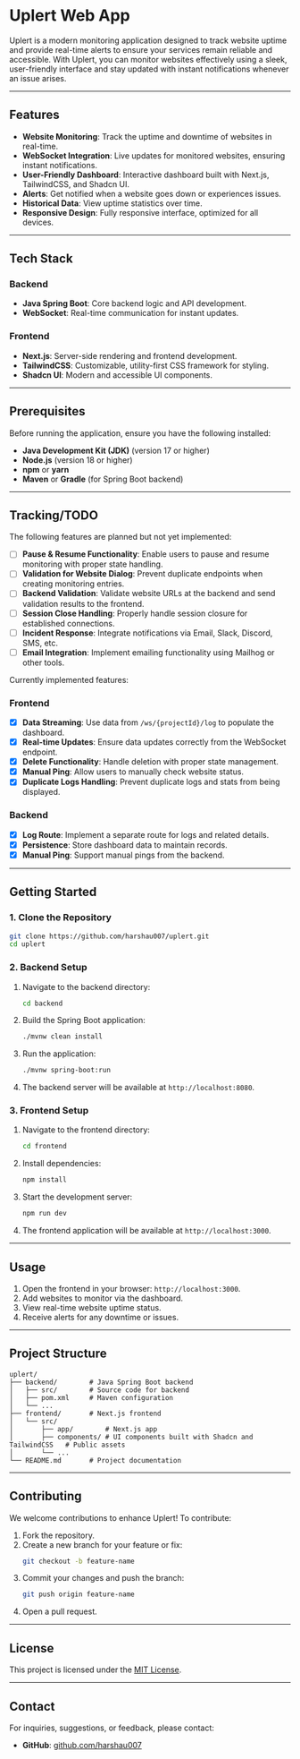 # Uplert Web App

Uplert is a modern monitoring application designed to track website uptime and provide real-time alerts to ensure your services remain reliable and accessible. With Uplert, you can monitor websites effectively using a sleek, user-friendly interface and stay updated with instant notifications whenever an issue arises.

---

## Features

- **Website Monitoring**: Track the uptime and downtime of websites in real-time.
- **WebSocket Integration**: Live updates for monitored websites, ensuring instant notifications.
- **User-Friendly Dashboard**: Interactive dashboard built with Next.js, TailwindCSS, and Shadcn UI.
- **Alerts**: Get notified when a website goes down or experiences issues.
- **Historical Data**: View uptime statistics over time.
- **Responsive Design**: Fully responsive interface, optimized for all devices.

---

## Tech Stack

### Backend

- **Java Spring Boot**: Core backend logic and API development.
- **WebSocket**: Real-time communication for instant updates.

### Frontend

- **Next.js**: Server-side rendering and frontend development.
- **TailwindCSS**: Customizable, utility-first CSS framework for styling.
- **Shadcn UI**: Modern and accessible UI components.

---

## Prerequisites

Before running the application, ensure you have the following installed:

- **Java Development Kit (JDK)** (version 17 or higher)
- **Node.js** (version 18 or higher)
- **npm** or **yarn**
- **Maven** or **Gradle** (for Spring Boot backend)

---

## Tracking/TODO

The following features are planned but not yet implemented:

- [ ] **Pause & Resume Functionality**: Enable users to pause and resume monitoring with proper state handling.
- [ ] **Validation for Website Dialog**: Prevent duplicate endpoints when creating monitoring entries.
- [ ] **Backend Validation**: Validate website URLs at the backend and send validation results to the frontend.
- [ ] **Session Close Handling**: Properly handle session closure for established connections.
- [ ] **Incident Response**: Integrate notifications via Email, Slack, Discord, SMS, etc.
- [ ] **Email Integration**: Implement emailing functionality using Mailhog or other tools.

Currently implemented features:

### Frontend

- [x] **Data Streaming**: Use data from `/ws/{projectId}/log` to populate the dashboard.
- [x] **Real-time Updates**: Ensure data updates correctly from the WebSocket endpoint.
- [x] **Delete Functionality**: Handle deletion with proper state management.
- [x] **Manual Ping**: Allow users to manually check website status.
- [x] **Duplicate Logs Handling**: Prevent duplicate logs and stats from being displayed.

### Backend

- [x] **Log Route**: Implement a separate route for logs and related details.
- [x] **Persistence**: Store dashboard data to maintain records.
- [x] **Manual Ping**: Support manual pings from the backend.

---

## Getting Started

### 1. Clone the Repository

```bash
git clone https://github.com/harshau007/uplert.git
cd uplert
```

### 2. Backend Setup

1. Navigate to the backend directory:
   ```bash
   cd backend
   ```
2. Build the Spring Boot application:
   ```bash
   ./mvnw clean install
   ```
3. Run the application:
   ```bash
   ./mvnw spring-boot:run
   ```
4. The backend server will be available at `http://localhost:8080`.

### 3. Frontend Setup

1. Navigate to the frontend directory:
   ```bash
   cd frontend
   ```
2. Install dependencies:
   ```bash
   npm install
   ```
3. Start the development server:
   ```bash
   npm run dev
   ```
4. The frontend application will be available at `http://localhost:3000`.

---

## Usage

1. Open the frontend in your browser: `http://localhost:3000`.
2. Add websites to monitor via the dashboard.
3. View real-time website uptime status.
4. Receive alerts for any downtime or issues.

---

## Project Structure

```plaintext
uplert/
├── backend/        # Java Spring Boot backend
│   ├── src/        # Source code for backend
│   ├── pom.xml     # Maven configuration
│   └── ...
├── frontend/       # Next.js frontend
│   └── src/
│       ├── app/        # Next.js app
│       ├── components/ # UI components built with Shadcn and TailwindCSS   # Public assets
│       └── ...
└── README.md       # Project documentation
```

---

## Contributing

We welcome contributions to enhance Uplert! To contribute:

1. Fork the repository.
2. Create a new branch for your feature or fix:
   ```bash
   git checkout -b feature-name
   ```
3. Commit your changes and push the branch:
   ```bash
   git push origin feature-name
   ```
4. Open a pull request.

---

## License

This project is licensed under the [MIT License](LICENSE).

---

## Contact

For inquiries, suggestions, or feedback, please contact:

- **GitHub**: [github.com/harshau007](https://github.com/harshau007)
